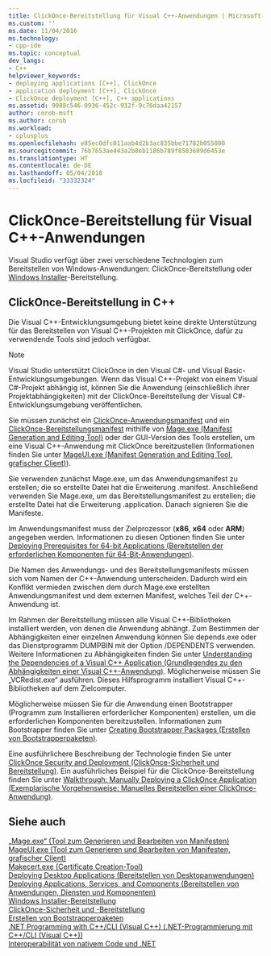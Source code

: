 ```yaml
---
title: ClickOnce-Bereitstellung für Visual C++-Anwendungen | Microsoft-Dokumentation
ms.custom: ''
ms.date: 11/04/2016
ms.technology:
- cpp-ide
ms.topic: conceptual
dev_langs:
- C++
helpviewer_keywords:
- deploying applications [C++], ClickOnce
- application deployment [C++], ClickOnce
- ClickOnce deployment [C++], C++ applications
ms.assetid: 9988c546-0936-452c-932f-9c76daa42157
author: corob-msft
ms.author: corob
ms.workload:
- cplusplus
ms.openlocfilehash: e85ec0dfc011aab4d2b3ac835bbe71782b055000
ms.sourcegitcommit: 76b7653ae443a2b8eb1186b789f8503609d6453e
ms.translationtype: HT
ms.contentlocale: de-DE
ms.lasthandoff: 05/04/2018
ms.locfileid: "33332324"
---
```

# <a name="clickonce-deployment-for-visual-c-applications"></a>ClickOnce-Bereitstellung für Visual C++-Anwendungen
Visual Studio verfügt über zwei verschiedene Technologien zum Bereitstellen von Windows-Anwendungen: ClickOnce-Bereitstellung oder [Windows Installer](http://msdn.microsoft.com/library/cc185688)-Bereitstellung.  
  
## <a name="clickonce-deployment-in-c"></a>ClickOnce-Bereitstellung in C++  
 Die Visual C++-Entwicklungsumgebung bietet keine direkte Unterstützung für das Bereitstellen von Visual C++-Projekten mit ClickOnce, dafür zu verwendende Tools sind jedoch verfügbar.  
  
> [!NOTE]
>  Visual Studio unterstützt ClickOnce in den Visual C#- und Visual Basic-Entwicklungsumgebungen. Wenn das Visual C++-Projekt von einem Visual C#-Projekt abhängig ist, können Sie die Anwendung (einschließlich ihrer Projektabhängigkeiten) mit der ClickOnce-Bereitstellung der Visual C#-Entwicklungsumgebung veröffentlichen.  
  
 Sie müssen zunächst ein [ClickOnce-Anwendungsmanifest](/visualstudio/deployment/clickonce-application-manifest) und ein [ClickOnce-Bereitstellungsmanifest](/visualstudio/deployment/clickonce-deployment-manifest) mithilfe von [Mage.exe (Manifest Generation and Editing Tool)](/dotnet/framework/tools/mage-exe-manifest-generation-and-editing-tool) oder der GUI-Version des Tools erstellen, um eine Visual C++-Anwendung mit ClickOnce bereitzustellen (Informationen finden Sie unter [MageUI.exe (Manifest Generation and Editing Tool, grafischer Client)](/dotnet/framework/tools/mageui-exe-manifest-generation-and-editing-tool-graphical-client)).  

  
 Sie verwenden zunächst Mage.exe, um das Anwendungsmanifest zu erstellen; die so erstellte Datei hat die Erweiterung .manifest. Anschließend verwenden Sie Mage.exe, um das Bereitstellungsmanifest zu erstellen; die erstellte Datei hat die Erweiterung .application. Danach signieren Sie die Manifeste.  
  
 Im Anwendungsmanifest muss der Zielprozessor (**x86**, **x64** oder **ARM**) angegeben werden. Informationen zu diesen Optionen finden Sie unter [Deploying Prerequisites for 64-bit Applications (Bereitstellen der erforderlichen Komponenten für 64-Bit-Anwendungen)](/visualstudio/deployment/deploying-prerequisites-for-64-bit-applications).  
  
 Die Namen des Anwendungs- und des Bereitstellungsmanifests müssen sich vom Namen der C++-Anwendung unterscheiden. Dadurch wird ein Konflikt vermieden zwischen dem durch Mage.exe erstellten Anwendungsmanifest und dem externen Manifest, welches Teil der C++-Anwendung ist.  
  
 Im Rahmen der Bereitstellung müssen alle Visual C++-Bibliotheken installiert werden, von denen die Anwendung abhängt. Zum Bestimmen der Abhängigkeiten einer einzelnen Anwendung können Sie depends.exe oder das Dienstprogramm DUMPBIN mit der Option /DEPENDENTS verwenden. Weitere Informationen zu Abhängigkeiten finden Sie unter [Understanding the Dependencies of a Visual C++ Application (Grundlegendes zu den Abhängigkeiten einer Visual C++-Anwendung)](../ide/understanding-the-dependencies-of-a-visual-cpp-application.md). Möglicherweise müssen Sie „VCRedist.exe“ ausführen. Dieses Hilfsprogramm installiert Visual C++-Bibliotheken auf dem Zielcomputer.  
  
 Möglicherweise müssen Sie für die Anwendung einen Bootstrapper (Programm zum Installieren erforderlicher Komponenten) erstellen, um die erforderlichen Komponenten bereitzustellen. Informationen zum Bootstrapper finden Sie unter [Creating Bootstrapper Packages (Erstellen von Bootstrapperpaketen)](/visualstudio/deployment/creating-bootstrapper-packages).  
  
 Eine ausführlichere Beschreibung der Technologie finden Sie unter [ClickOnce Security and Deployment (ClickOnce-Sicherheit und Bereitstellung)](/visualstudio/deployment/clickonce-security-and-deployment). Ein ausführliches Beispiel für die ClickOnce-Bereitstellung finden Sie unter [Walkthrough: Manually Deploying a ClickOnce Application (Exemplarische Vorgehensweise: Manuelles Bereitstellen einer ClickOnce-Anwendung)](/visualstudio/deployment/walkthrough-manually-deploying-a-clickonce-application).  
  
## <a name="see-also"></a>Siehe auch  
 [„Mage.exe“ (Tool zum Generieren und Bearbeiten von Manifesten)](/dotnet/framework/tools/mage-exe-manifest-generation-and-editing-tool)   
 [MageUI.exe (Tool zum Generieren und Bearbeiten von Manifesten, grafischer Client)](/dotnet/framework/tools/mageui-exe-manifest-generation-and-editing-tool-graphical-client)   
 [Makecert.exe (Certificate Creation-Tool)](https://msdn.microsoft.com/library/windows/desktop/aa386968)   
 [Deploying Desktop Applications (Bereitstellen von Desktopanwendungen)](../ide/deploying-native-desktop-applications-visual-cpp.md)   
 [Deploying Applications, Services, and Components (Bereitstellen von Anwendungen, Diensten und Komponenten)](/visualstudio/deployment/deploying-applications-services-and-components)   
 [Windows Installer-Bereitstellung](http://msdn.microsoft.com/en-us/121be21b-b916-43e2-8f10-8b080516d2a0)   
 [ClickOnce-Sicherheit und -Bereitstellung](/visualstudio/deployment/clickonce-security-and-deployment)   
 [Erstellen von Bootstrapperpaketen](/visualstudio/deployment/creating-bootstrapper-packages)   
 [.NET Programming with C++/CLI (Visual C++) (.NET-Programmierung mit C++/CLI (Visual C++))](../dotnet/dotnet-programming-with-cpp-cli-visual-cpp.md)   
 [Interoperabilität von nativem Code und .NET](../dotnet/native-and-dotnet-interoperability.md)